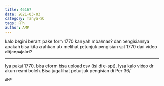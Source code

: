 ```yaml
---
title: 46167
date: 2021-03-03
category: Tanya-SC
tags: PPh
author: AMP
---
```


kalo begini berarti pake form 1770 kan yah mba/mas? dan pengisiannya apakah bisa kita arahkan utk melihat petunjuk pengisian spt 1770 dari video ditjenpajakri?

---

Iya pakai 1770, bisa eform bisa upload csv (isi di e-spt). Iyaa kalo video dr akun resmi boleh. Bisa juga lihat petunjuk pengisian di Per-36/

`AMP`
